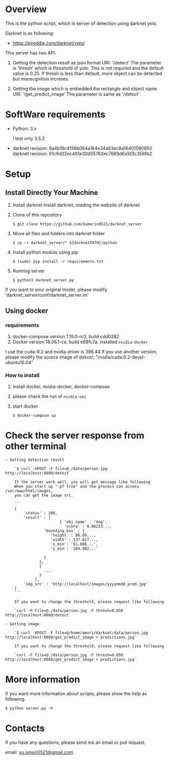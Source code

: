# Overview
This is the python script, which is server of detection using darknet yolo.

Darknet is as following:
 - https://pjreddie.com/darknet/yolo/

This server has two API.

1. Getting the detection result as json format
    URI: '/detect'
    The parameter is 'thresh' which is threshold of yolo.
    This is not required and the default value is 0.25.
    If thresh is less than default, more object can be detected but misrecgnition increses.


2. Getting the image which is embedded the rectangle and object name
    URI: '/get_predict_image'
    The parameter is same as '/detect'

# SoftWare requirements
- Python: 3.x

    I test only 3.5.2

- darknet revision: 9a4b19c4158b064a164e34a83ec8a16401580850
  darknet revision: 61c9d02ec461e30d55762ec7669d6a1d3c356fb2

# Setup
## Install Directly Your Machine
1. Install darknet
   Install darknet, reading the website of darknet

2. Clone of this repository

    `$ git clone https://github.com/komorin0521/darknet_server`

3. Move all files and folders into darknet folder

    `$ cp -r darknet_server/* ${darknetPATH}/python`

4. Install python module using pip

    `$ (sudo) pip install -r requirements.txt`

5. Running server

    `$ python3 darknet_server.py`


If you want to your original model,
please modify 'darknet_server/conf/darknet_server.ini'


## Using docker

### requirements
1. docker-compose version 1.19.0-rc3, build cdd0282
2. Docker version 18.06.1-ce, build e68fc7a. 
    installed `nvidia-docker`

I use the cuda-9.2 and nvidia driver is 396.44
If you use another version, please modify the source image of dokcer,
"nvidia/cuda:9.2-devel-ubuntu16.04"


### How to install
1. install docker, nvidia-docker, docker-compose
2. please check the run of `nvidia-smi`
3. start docker

   ```
   $ docker-compose up
   ```

# Check the server response from other terminal
    - Getting detection result

        `$ curl -XPOST -F file=@./data/person.jpg http://localhost:8080/detect`

        If the server work well, you will get message like following
        When you start up "-pf true" and the process can access /var/www/html/images, 
        you can get the image src.

        ```
        {
            'status' : 200,
            'result' : [
                            { 'obj_name' : 'dog',
                              'score' : 0.86223...,
                     'bounding_box' : {
                        'height' : 86.09...,
                        'width' : 137.617...,
                        'x_min': '61.686...',
                        'y_min': '264.982...'

                     }
                   },
                   {
                     ...
                   }
                 ],
            'img_src' : 'http://localhost/images/yyyymmdd_pred.jpg'
        }
        ```

        If you want to change the threshold, please request like following

        `curl -F file=@./data/person.jpg -F thresh=0.850 http://localhost:8080/detect`

    - Getting image

        `$ curl -XPOST -F file=@/home/omori/darknet/data/person.jpg http://localhost:8080/get_predict_image > predictions.jpg`

        If you want to change the threshold, please request like following

        `curl -F file=@./data/person.jpg -F thresh=0.850 http://localhost:8080/get_predict_image > predictions.jpg`

# More information
If you want more information about scripts, please show the help as following.

`$ python server.py -h`

# Contacts
If you have any questions, please send me an email or pull request.

email: yu.omori0521@gmail.com
